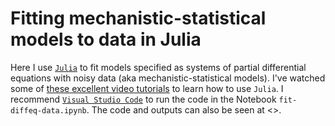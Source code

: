 # Fitting mechanistic-statistical models to data in Julia

Here I use [`Julia`](https://julialang.org/) to fit models specified as systems of partial differential equations with noisy data (aka mechanistic-statistical models). I've watched some of [these excellent video tutorials](https://julialang.org/learning/notebooks/) to learn how to use `Julia`. I recommend [`Visual Studio Code`](https://code.visualstudio.com/) to run the code in the Notebook `fit-diffeq-data.ipynb`. The code and outputs can also be seen at <>. 
